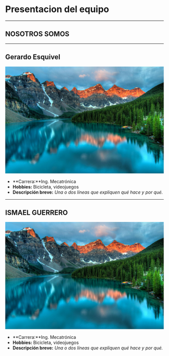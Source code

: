 # Presentacion del equipo
---
## NOSOTROS SOMOS
---
## Gerardo Esquivel 
![imagen](recursos/imgs/pexels-souvenirpixels-417074.jpg)
- **Carrera:**Ing. Mecatrónica
- **Hobbies:** Bicicleta, videojuegos
- **Descripción breve:** _Una o dos líneas que expliquen qué hace y por qué._
---
## ISMAEL GUERRERO
![imagen](recursos/imgs/pexels-souvenirpixels-417074.jpg)
- **Carrera:**Ing. Mecatrónica
- **Hobbies:** Bicicleta, videojuegos
- **Descripción breve:** _Una o dos líneas que expliquen qué hace y por qué._
